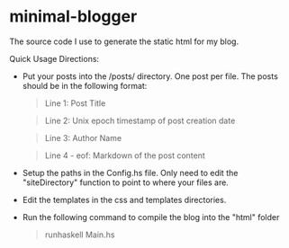 minimal-blogger
===============

The source code I use to generate the static html for my blog.

Quick Usage Directions:

* Put your posts into the /posts/ directory. One post per file. The posts should be in the following format:
    
    > Line 1: Post Title

    >Line 2: Unix epoch timestamp of post creation date
    
    > Line 3: Author Name
    
    > Line 4 - eof: Markdown of the post content

* Setup the paths in the Config.hs file. Only need to edit the "siteDirectory" function to point to where your files are.

* Edit the templates in the css and templates directories.

* Run the following command to compile the blog into the "html" folder

    > runhaskell Main.hs
